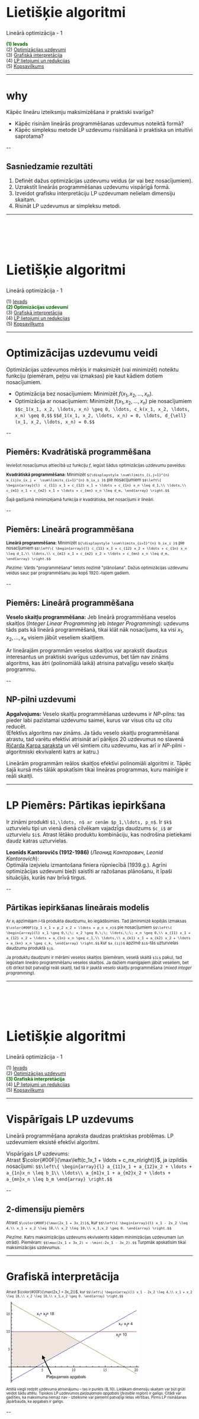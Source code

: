 # &nbsp;

<hgroup>

<h1 style="font-size:28pt">Lietišķie algoritmi</h1>

<blue>Lineārā optimizācija - 1</blue>

</hgroup><hgroup style="font-size:90%">

<span style="color:darkgreen">**(1) Ievads**</span>  
<span>(2) [Optimizācijas uzdevumi](#section-1)</span>  
<span>(3) [Grafiskā interpretācija](#section-2)</span>  
<span>(4) [LP lietojumi un redukcijas](#section-3)</span>  
<span>(5) [Kopsavilkums](#section-4)</span>

</hgroup>


<!--
P2.
Simpleksu metodes atkārtojums
Dualitāte
Simpleksu sarežģītība
Elipsoīdu  metode

P3.
Visādas iekšējo punktu metodes

https://www.abacademies.org/articles/an-application-of-linear-programming-in-performance-evaluation-6723.html
--> 



-----

# <lo-why/> why

<div class="bigWhy">

Kāpēc lineāru izteiksmju maksimizēšana  ir praktiski svarīga?

</div>

<div class="smallWhy">

* Kāpēc risinām lineārās programmēšanas uzdevumus noteiktā formā? 
* Kāpēc simpleksu metode LP uzdevumu risināšanā 
ir praktiska un intuitīvi saprotama?

</div>


--

## <lo-theory/> Sasniedzamie rezultāti

1. Definēt dažus optimizācijas uzdevumu veidus (ar vai bez nosacījumiem).
2. Uzrakstīt lineārās programmēšanas uzdevumu vispārīgā formā.
3. Izveidot grafisku interpretāciju LP uzdevumam nelielam dimensiju skaitam.
4. Risināt LP uzdevumus ar simpleksu metodi. 






-----

# &nbsp;

<hgroup>

<h1 style="font-size:28pt">Lietišķie algoritmi</h1>

<blue>Lineārā optimizācija - 1</blue>

</hgroup><hgroup style="font-size:90%">

<span>(1) [Ievads](#section-0)</span>  
<span style="color:darkgreen">**(2) Optimizācijas uzdevumi**</span>  
<span>(3) [Grafiskā interpretācija](#section-2)</span>  
<span>(4) [LP lietojumi un redukcijas](#section-3)</span>  
<span>(5) [Kopsavilkums](#section-4)</span>


</hgroup>



-----

# <lo-theory/> Optimizācijas uzdevumu veidi

Optimizācijas uzdevumos mērķis ir maksimizēt (vai minimizēt) noteiktu funkciju 
(piemēram, peļņu vai izmaksas) pie kaut kādiem dotiem nosacījumiem. 

* Optimizācija bez nosacījumiem: Minimizēt $f(x_1, x_2, \ldots, x_n)$.
* Optimizācija ar nosacījumiem: Minimizēt $f(x_1, x_2, \ldots, x_n)$ pie nosacījumiem
`$$c_1(x_1, x_2, \ldots, x_n) \geq 0, \ldots, c_k(x_1, x_2, \ldots, x_n) \geq 0,$$`
`$$d_1(x_1, x_2, \ldots, x_n) = 0, \ldots, d_{\ell}(x_1, x_2, \ldots, x_n) = 0.$$`


--

## <lo-summary/> Piemērs: Kvadrātiskā programmēšana

<div style="font-size:80%">

Ieviešot nosacījumus attiecībā uz funkciju $f$, 
iegūst šādus optimizācijas uzdevumu paveidus:

**Kvadrātiskā programmēšana:** Minimizēt
`${\displaystyle \sum\limits_{i,j=1}^{n} a_{ij}x_ix_j +  \sum\limits_{i=1}^{n} b_ix_i }$`
pie nosacījumiem
`$$\left\{ 
\begin{array}{l} 
c_{11} x_1 + c_{12} x_1 + \ldots + c_{1n} x_n \leq d_1,\\
\ldots,\\
c_{m1} x_1 + c_{m2} x_1 + \ldots + c_{mn} x_n \leq d_m,
\end{array} \right.$$`

Šajā gadījumā minimizējamā funkcija ir kvadrātiska, bet nosacījumi ir lineāri. 

</div>


--

## <lo-summary/> Piemērs: Lineārā programmēšana

<div style="font-size:80%">

**Lineārā programmēšana:** Minimizēt 
`${\displaystyle \sum\limits_{i=1}^{n} b_ix_i }$`  pie nosacījumiem
`$$\left\{ \begin{array}{l}
c_{11} x_1 + c_{12} x_2 + \ldots + c_{1n} x_n \leq d_1,\\
\ldots,\\
c_{m1} x_1 + c_{m2} x_2 + \ldots + c_{mn} x_n \leq d_m,
\end{array} \right.$$`

*Piezīme:* Vārds "programmēšana" lietots nozīmē "plānošana". 
Dažus optimizācijas uzdevumu veidus sauc par programmēšanu jau 
kopš 1920.-tajiem gadiem. 

</div>


--

## <lo-summary/> Piemērs: Lineārā programmēšana

**Veselo skaitļu programmēšana:** 
Jeb lineārā programmēšana veselos skaitļos (*Integer Linear Programming* jeb 
*Integer Programming*): uzdevums tāds pats kā lineārā programmēšanā, 
tikai klāt nāk nosacījums, ka visi $x_1, x_2, \ldots, x_n$ visiem jābūt veseliem skaitļiem.

Ar lineārajām programmām veselos skaitļos 
var aprakstīt daudzus interesantus un praktiski svarīgus uzdevumus, 
bet tām nav zināms algoritms, kas ātri (polinomiālā laikā) atrisina 
patvaļīgu veselo skaitļu programmu. 


--

## <lo-summary/> NP-pilni uzdevumi

**Apgalvojums:** Veselo skaitļu programmēšanas uzdevums ir $NP$-pilns: 
tas pieder labi pazīstamai uzdevumu saimei, kurus var visus citu uz citu reducēt.  
(Efektīvs algoritms nav zināms. Ja tādu veselo skaitļu programmēšanai atrastu, 
tad varētu efektīvi atrisināt arī pārējos $20$ uzdevumus no slavenā 
[Ričarda Karpa saraksta](https://en.wikipedia.org/wiki/Karp%27s_21_NP-complete_problems) un vēl simtiem citu uzdevumu, kas arī ir $NP$-pilni - algoritmiski 
ekvivalenti katrs ar katru.)

Lineārām programmām reālos skaitļos efektīvi polinomiāli algoritmi ir. 
Tāpēc šajā kursā mēs tālāk apskatīsim tikai lineāras programmas, 
kuru mainīgie ir reāli skaitļi.



-----

# <lo-sample/> LP Piemērs: Pārtikas iepirkšana

Ir zināmi produkti `$1,\ldots, n$ ar cenām $p_1,\ldots, p_n$`.
Ir `$k$` uzturvielu tipi un vienā dienā cilvēkam vajadzīgs daudzums `$c_i$` ar
uzturvielu `$i$`. Atrast lētāko produktu
kombināciju, kas nodrošina pietiekami daudz katras uzturvielas.

**Leonīds Kantorovičs (1912-1986)** (*Леонид Канторович*, 
*Leonid Kantorovich*):  
Optimāla izejvielu izmantošana finiera 
rūpniecībā (1939.g.). Agrīni optimizācijas uzdevumi bieži saistīti ar
ražošanas plānošanu, it īpaši situācijās, kurās nav brīvā tirgus.


--

## <lo-summary/> Pārtikas iepirkšanas lineārais modelis 

<div style="font-size:80%">

Ar $x_i$ apzīmējam $i$-tā produkta daudzumu, 
ko iegādāsimies. Tad jāminimizē kopējās izmaksas
`$\color{#00F}{p_1 x_1 + p_2 x_2 + \ldots + p_n x_n}$`
pie nosacījumiem
`$$\left\{ 
\begin{array}{l}
x_1 \geq 0,\;\; x_2 \geq 0,\;\; \ldots,\;\; x_n \geq 0,\\
a_{11} x_1 + a_{12} x_2 + \ldots + a_{1n} x_n \geq c_1,\\
\ldots,\\
a_{k1} x_1 + a_{k2} x_2 + \ldots + a_{kn} x_n \geq c_k,
\end{array} \right.$$`
kur `$a_{ij}$` apzīmē `$i$`-tās uzturvielas daudzumu produktā `$j$`.

Ja produktu daudzumi ir mērāmi veselos skaitļos 
(piemēram, veselā skaitā `$1L$` paku), 
tad iegūstam lineāro programmēšanu veselos skaitļos. 
Ja dažiem mainīgajiem jābūt veseliem, 
bet citi drīkst būt patvaļīgi reāli skaitļi, 
tad tā ir jauktā veselo skaitļu programmēšana 
(*mixed integer programming*).

</div>


-----

# &nbsp;

<hgroup>

<h1 style="font-size:28pt">Lietišķie algoritmi</h1>

<blue>Lineārā optimizācija - 1</blue>

</hgroup><hgroup style="font-size:90%">

<span>(1) [Ievads](#section)</span>  
<span>(2) [Optimizācijas uzdevumi](#section-1)</span>  
<span style="color:darkgreen">**(3) Grafiskā interpretācija**</span>  
<span>(4) [LP lietojumi un redukcijas](#section-3)</span>  
<span>(5) [Kopsavilkums](#section-4)</span>

</hgroup>



-----

# <lo-theory/> Vispārīgais LP uzdevums

Lineārā programmēšana apraksta daudzas praktiskas problēmas.
LP uzdevumiem eksistē efektīvi algoritmi.

Vispārīgais LP uzdevums:  
Atrast $\color{#00F}{\max\left(c_1x_1 + \ldots + c_nx_n\right)}$, 
ja izpildās nosacījumi:
`$$\left\{
\begin{array}{l}
a_{11}x_1 + a_{12}x_2 + \ldots + a_{1n}x_n \leq b_1\\
\ldots\\
a_{m1}x_1 + a_{m2}x_2 + \ldots + a_{mn}x_n \leq b_m
\end{array} \right.$$`


--

## <lo-summary/> 2-dimensiju piemērs

<div style="font-size:80%">

Atrast `$\color{#00F}{\max(2x_1 + 3x_2)}$`, kur
`$$\left\{ \begin{array}{l}
x_1 - 2x_2 \leq 4,\\
x_1 + x_2 \leq 18,\\
x_2 \leq 10,\\
x_1,x_2 \geq 0.
\end{array} \right.$$`

*Piezīme.* Katrs maksimizācijas uzdevums ekvivalents kādam 
minimizācijas uzdevumam (un otrādi). Piemēram:
`$$\max(2x_1 + 3x_2) = -\min(-2x_1 - 3x_2).$$` 
Turpmāk apskatīsim tikai maksimizācijas uzdevumus.

</div>


-----

# <lo-theory/> Grafiskā interpretācija

<hgroup style="font-size:70%">

Atrast $\color{#00F}{\max(2x_1 + 3x_2)}$, kur
`$$\left\{ \begin{array}{l}
x_1 - 2x_2 \leq 4,\\
x_1 + x_2 \leq 18,\\
x_2 \leq 10,\\
x_1,x_2 \geq 0.
\end{array} \right.$$`

![Grafiska interpretācija](graphical-interpretation.png)<!-- .element: style="width:500px" -->

</hgroup>
<hgroup style="font-size:70%">

Attēlā viegli redzēt uzdevuma atrisinājumu – tas ir punkts 
$(8,10)$.  Lielākam dimensiju skaitam var būt grūti
veidot šādu attēlu. Tipiskos LP uzdevumos <blue>*pieļaujamais apgabals*</blue>
(*feasible region*) ir galīgs. Citādi var gadīties, ka maksimuma nemaz nav - 
izteiksme var pieņemt patvaļīgi 
lielas vērtības. Pirms LP risināšanas jāpārbauda, ka apgabals ir galīgs.

</hgroup>


--

## <lo-summary/> Optimuma atrašanās

<hgroup>

![Grafiska interpretācija](graphical-interpretation.png)<!-- .element: style="width:500px" -->

</hgroup>
<hgroup style="font-size:80%">

Attēlos var pamanīt divus nozīmīgus faktus:

**Fakts 1:** Mērķfunkcija savu maksimumu sasniedz pieļaujamā apgabala stūrī.  
**Fakts 2:** Ja kādā stūri `$a_1x_1 + \ldots + a_nx_n$` 
nesasniedz maksimumu, tad vienā no blakus stūriem 
`$a_1x_1 + \ldots + a_nx_n$` ir lielāka vērtība.
 
Divu dimensiju gadījumā, piemēram, par 2.faktu var pārliecināties, 
lietojot ģeometrisko interpretāciju. 

</hgroup>


--

## <lo-summary/> Kur atrodas maksimums


<hgroup>

![Locate maximum](locate-maximum.png)<!-- .element: style="width:500px" -->

</hgroup>
<hgroup style="font-size:80%">

1.gadījumā iegūstam vienu no diviem rezultātiem:  
**(a)** `$c_1x_1 + c_2x_2 \leq c$` visā pieļaujamajā apgabalā – stūris ir maksimums.  
**(b)** `$c_1x_1+c_2x_2 \geq c$` visā pieļaujamajā apgabalā – stūris ir minimums.

2.gadījumā stūris nav nedz maksimums, nedz minimums un redzams, 
ka ir gan blakus stūris ar lielāku `$c_1x_1+c_2x_2$` vērtību, gan blakus 
stūris ar mazāku vērtību.

</hgroup>







-----

# &nbsp;

<hgroup>

<h1 style="font-size:28pt">Lietišķie algoritmi</h1>

<blue>Lineārā optimizācija - 2</blue>

</hgroup><hgroup style="font-size:90%">

<span>(1) [Ievads](#section-0)</span>  
<span>(2) [Optimizācijas uzdevumi](#section-1)</span>  
<span>(3) [Grafiskā interpretācija](#section-2)</span>  
<span style="color:darkgreen">**(4) LP lietojumi un redukcijas**</span>  
<span>(5) [Kopsavilkums](#section-4)</span>

</hgroup>



-----

# <lo-theory/> Kāpēc LP ir svarīgas?

* (Reālo skaitļu) LP ir pirmais solis, lai risinātu 
veselo skaitļu problēmas (*Integer Programming, IP*) un 
jauktās LP problēmas (*Mixed Integer Linear Programs, MIP*). 
* Kā optimāli izvēlēties komplektu (izejvielas, akciju portfeļus), 
kā vislabāk sadalīt kādu resursu.
* Plūsmas maksimizēšana grafā (skatīsimies šajā lekcijā).

Veselie skaitļi kā nezināmie (*Integer Programming*) 
labāk modelē Yes/No lēmumu pieņemšanu (0 un 1 vērtības), 
bet šādus uzdevumus ir grūtāk risināt. 


--

## <lo-summary/> LP algoritmi 

* Simpleksalgoritmi (Kantorovičs, 1939; Dantzig, 1947).
* Elipsoīda algoritms (Khachian, 1979)
* Iekšējo punktu metodes (*Interior Point methods*).
    - Projektīvā metode (Karmarkar, 1984).
    - Afīnā metode (Dikin, 1967).
    - Log Barrier Method. 

Simpleksalgoritms parasti ir ļoti ātrs, bet īpaši uzkonstruēti
piemēri var būt sarežģīti.   
Matricām var būt ap 100 tūkstošiem rindiņu/kolonnu; ap miljons
skaitļu šajās matricās nav nulles. 


--

## <lo-summary/> Hamiltona cikli

<hgroup style="font-size:70%">

<div style="text-align:center;">

![Hamiltonian path](hamiltonian-paths.png) <!-- .element: width="200px" -->

</div>

**Definīcija:** Par Hamiltona ciklu neorientētā grafā 
sauc virsotņu virknīti `$A_0,A_1,\ldots,A_n$`, kur
katra grafa virsotne piedalās tieši vienreiz (izņemot 
`$A_0=A_n$` - pirmā visotne sakrīt ar pēdējo) un katras 
divas blakusesošas virsotnes savieno šķautne. 

</hgroup>
<hgroup>

**Jautājums:** Dots neorientēts grafs. Kā uzrakstīt 
lineāru vienādību vai nevienādību sistēmu, kuru atrisinot 
(vai pamatojot, ka atrisinājuma nav), var atrast Hamiltona ciklu 
grafā (vai pierādīt, ka šāda cikla nav)?

</hgroup>




-----

# &nbsp;

<hgroup>

<h1 style="font-size:28pt">Lietišķie algoritmi</h1>

<blue>Lineārā optimizācija - 2</blue>

</hgroup><hgroup style="font-size:90%">

<span>(1) [Ievads](#section-0)</span>  
<span>(2) [Optimizācijas uzdevumi](#section-1)</span>  
<span>(3) [Grafiskā interpretācija](#section-2)</span>  
<span>(4) [LP lietojumi un redukcijas](#section-3)</span>  
<span style="color:darkgreen">**(5) Kopsavilkums**</span>

</hgroup>

